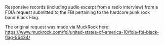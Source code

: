 Responsive records (including audio excerpt from a radio interview) from a FOIA request submitted to the FBI pertaining to the hardcore punk rock band Black Flag.

The original request was made via MuckRock here: https://www.muckrock.com/foi/united-states-of-america-10/foia-fbi-black-flag-96434/
